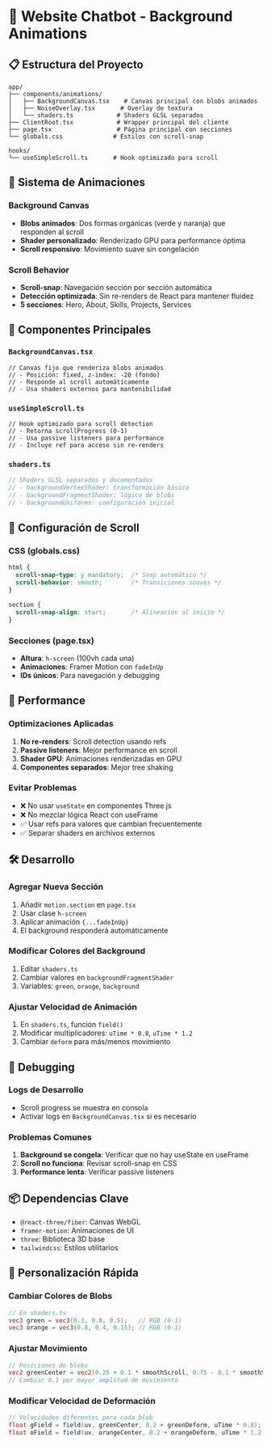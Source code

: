 # 🌟 Website Chatbot - Background Animations

## 📋 Estructura del Proyecto

```
app/
├── components/animations/
│   ├── BackgroundCanvas.tsx    # Canvas principal con blobs animados
│   ├── NoiseOverlay.tsx       # Overlay de textura
│   └── shaders.ts            # Shaders GLSL separados
├── ClientRoot.tsx            # Wrapper principal del cliente
├── page.tsx                  # Página principal con secciones
└── globals.css              # Estilos con scroll-snap

hooks/
└── useSimpleScroll.ts       # Hook optimizado para scroll
```

## 🎨 Sistema de Animaciones

### Background Canvas
- **Blobs animados**: Dos formas orgánicas (verde y naranja) que responden al scroll
- **Shader personalizado**: Renderizado GPU para performance óptima
- **Scroll responsivo**: Movimiento suave sin congelación

### Scroll Behavior
- **Scroll-snap**: Navegación sección por sección automática
- **Detección optimizada**: Sin re-renders de React para mantener fluidez
- **5 secciones**: Hero, About, Skills, Projects, Services

## 🔧 Componentes Principales

### `BackgroundCanvas.tsx`
```tsx
// Canvas fijo que renderiza blobs animados
// - Posición: fixed, z-index: -20 (fondo)
// - Responde al scroll automáticamente
// - Usa shaders externos para mantenibilidad
```

### `useSimpleScroll.ts`
```tsx
// Hook optimizado para scroll detection
// - Retorna scrollProgress (0-1)
// - Usa passive listeners para performance
// - Incluye ref para acceso sin re-renders
```

### `shaders.ts`
```glsl
// Shaders GLSL separados y documentados
// - backgroundVertexShader: transformación básica
// - backgroundFragmentShader: lógica de blobs
// - backgroundUniforms: configuración inicial
```

## 🎯 Configuración de Scroll

### CSS (globals.css)
```css
html {
  scroll-snap-type: y mandatory;  /* Snap automático */
  scroll-behavior: smooth;        /* Transiciones suaves */
}

section {
  scroll-snap-align: start;       /* Alineación al inicio */
}
```

### Secciones (page.tsx)
- **Altura**: `h-screen` (100vh cada una)
- **Animaciones**: Framer Motion con `fadeInUp`
- **IDs únicos**: Para navegación y debugging

## 🚀 Performance

### Optimizaciones Aplicadas
1. **No re-renders**: Scroll detection usando refs
2. **Passive listeners**: Mejor performance en scroll
3. **Shader GPU**: Animaciones renderizadas en GPU
4. **Componentes separados**: Mejor tree shaking

### Evitar Problemas
- ❌ No usar `useState` en componentes Three.js
- ❌ No mezclar lógica React con useFrame
- ✅ Usar refs para valores que cambian frecuentemente
- ✅ Separar shaders en archivos externos

## 🛠️ Desarrollo

### Agregar Nueva Sección
1. Añadir `motion.section` en `page.tsx`
2. Usar clase `h-screen`
3. Aplicar animación `{...fadeInUp}`
4. El background responderá automáticamente

### Modificar Colores del Background
1. Editar `shaders.ts`
2. Cambiar valores en `backgroundFragmentShader`
3. Variables: `green`, `orange`, `background`

### Ajustar Velocidad de Animación
1. En `shaders.ts`, función `field()`
2. Modificar multiplicadores: `uTime * 0.8`, `uTime * 1.2`
3. Cambiar `deform` para más/menos movimiento

## 🐛 Debugging

### Logs de Desarrollo
- Scroll progress se muestra en consola
- Activar logs en `BackgroundCanvas.tsx` si es necesario

### Problemas Comunes
1. **Background se congela**: Verificar que no hay useState en useFrame
2. **Scroll no funciona**: Revisar scroll-snap en CSS
3. **Performance lenta**: Verificar passive listeners

## 📦 Dependencias Clave
- `@react-three/fiber`: Canvas WebGL
- `framer-motion`: Animaciones de UI
- `three`: Biblioteca 3D base
- `tailwindcss`: Estilos utilitarios

## 🎨 Personalización Rápida

### Cambiar Colores de Blobs
```glsl
// En shaders.ts
vec3 green = vec3(0.3, 0.8, 0.5);   // RGB (0-1)
vec3 orange = vec3(0.8, 0.4, 0.15); // RGB (0-1)
```

### Ajustar Movimiento
```glsl
// Posiciones de blobs
vec2 greenCenter = vec2(0.25 + 0.1 * smoothScroll, 0.75 - 0.1 * smoothScroll);
// Cambiar 0.1 por mayor amplitud de movimiento
```

### Modificar Velocidad de Deformación
```glsl
// Velocidades diferentes para cada blob
float gField = field(uv, greenCenter, 0.2 + greenDeform, uTime * 0.8);  // Más lento
float oField = field(uv, orangeCenter, 0.2 + orangeDeform, uTime * 1.2); // Más rápido
```